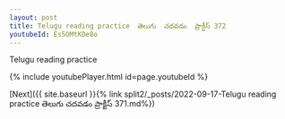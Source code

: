 ```yaml
---
layout: post
title: Telugu reading practice  తెలుగు  చదవడం  ప్రాక్టీస్ 372
youtubeId: Es5OMtKDe8o
---
```

 
 
Telugu reading practice
 
 
 
 
 


{% include youtubePlayer.html id=page.youtubeId %}
 
[Next]({{ site.baseurl }}{% link  split2/_posts/2022-09-17-Telugu reading practice  తెలుగు  చదవడం  ప్రాక్టీస్ 371.md%})
 
